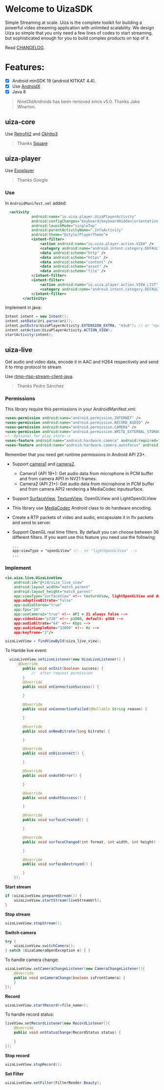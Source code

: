 # Welcome to UizaSDK

Simple Streaming at scale.
Uiza is the complete toolkit for building a powerful video streaming application with unlimited scalability. We design Uiza so simple that you only need a few lines of codes to start streaming, but sophisticated enough for you to build complex products on top of it.

Read [CHANGELOG](https://github.com/uizaio/uiza-sdk-player/blob/dev/CHANGELOG.md).

# Features:

- [x] Android minSDK 19 (android KITKAT 4.4).
- [x] Use [AndroidX](https://developer.android.com/jetpack/androidx?gclid=Cj0KCQiAt_PuBRDcARIsAMNlBdq2Il2bTw2XtIrq_PWMWQY7SA3WQdaGTqod6HUvGE_eTJ0RiBVMnC4aAhFWEALw_wcB)
- [x] Java 8

> NineOldAndroids has been removed since v5.0. Thanks Jake Wharton.

## uiza-core

Use [Retrofit2](https://square.github.io/retrofit/) and [Okhttp3](https://square.github.io/okhttp/)
> Thanks [Square](https://github.com/square)

## uiza-player

Use [Exoplayer](https://github.com/google/ExoPlayer)

> Thanks Google

### Use

In `AndroidManifest.xml` added:

```xml
  <activity
            android:name="io.uiza.player.UizaPlayerActivity"
            android:configChanges="keyboard|keyboardHidden|orientation|screenSize|screenLayout|smallestScreenSize|uiMode"
            android:launchMode="singleTop"
            android:parentActivityName=".InfoActivity"
            android:theme="@style/PlayerTheme">
            <intent-filter>
                <action android:name="io.uiza.player.action.VIEW" />
                <category android:name="android.intent.category.DEFAULT" />
                <data android:scheme="http" />
                <data android:scheme="https" />
                <data android:scheme="content" />
                <data android:scheme="asset" />
                <data android:scheme="file" />
            </intent-filter>
            <intent-filter>
                <action android:name="io.uiza.player.action.VIEW_LIST" />
                <category android:name="android.intent.category.DEFAULT" />
            </intent-filter>
        </activity>
```

Implement in java:

```java
Intent intent = new Intent();
intent.setData(Uri.parse(uri));
intent.putExtra(UizaPlayerActivity.EXTENSION_EXTRA, "m3u8"); // or "mpd"
intent.setAction(UizaPlayerActivity.ACTION_VIEW);
startActivity(intent);
```


## uiza-live

Get audio and video data, encode it in AAC and H264 respectively and send it to rtmp protocol to stream

Use [rtmp-rtsp-stream-client-java](https://github.com/pedroSG94/rtmp-rtsp-stream-client-java).
> Thanks Pedro Sánchez

### Permissions

This library require this permissions in your AndroidManifest.xml:

```xml
<uses-permission android:name="android.permission.INTERNET" />
<uses-permission android:name="android.permission.RECORD_AUDIO" />
<uses-permission android:name="android.permission.CAMERA" /> 
<uses-permission android:name="android.permission.WRITE_EXTERNAL_STORAGE" /> <!-- for record -->
<!--Optional for play store-->
<uses-feature android:name="android.hardware.camera" android:required="false" />
<uses-feature android:name="android.hardware.camera.autofocus" android:required="false" />
```
Remember that you need get runtime permissions in Android API 23+.

- Support [camera1](https://developer.android.com/reference/android/hardware/Camera.html) and [camera2](https://developer.android.com/reference/android/hardware/camera2/package-summary.html).
	- Camera1 (API 19+): Get audio data from microphone in PCM buffer and from camera API1 in NV21 frames.
	- Camera2 (API 21+): Get audio data from microphone in PCM buffer and from camera API2 rendering a MediaCodec inputsurface.
- Support [SurfaceView](https://developer.android.com/reference/android/view/SurfaceView), [TextureView](https://developer.android.com/reference/android/view/TextureView), OpenGLView and LightOpenGLView
- This library use [MediaCodec](https://developer.android.com/reference/android/media/MediaCodec.html) Android class to do hardware encoding.
- Create a RTP packets of video and audio, encapsulate it in flv packets and send to server.
- Support OpenGL real time filters. By default you can choose between 36 different filters. If you want use this feature you need use the following:

	```xml
	...
	app:viewType = "openGLView" <!-- or "lightOpenGLView" -->
	...
	```

### Implement

```xml
<io.uiza.live.UizaLiveView
    android:id="@+id/uiza_live_view"
    android:layout_width="match_parent"
    android:layout_height="match_parent"
    app:viewType="surfaceView" <!-- textureView, lightOpenGLView and default openGLView -->
    app:adaptiveBitrate="false"
    app:audioStereo="true"
    app:fps="24"
    app:useCamera2="true" <!-- API < 21 always false -->
    app:videoSize="p720" <!-- p1080, default: p360 -->
    app:audioBitrate="64" <!-- Kbps -->
    app:audioSampleRate="32000" <!-- Hz -->
    app:keyframe="2"/>       
```

```java
uizaLiveView = findViewById(uiza_live_view);
```
To Hanlde live event:

```java
  uizaLiveView.setLiveListener(new UizaLiveListener() {
	  @Override
	    public void onInit(boolean success) {
			//  after request permission
	    }
        @Override
        public void onConnectionSuccess() {
            
        }

        @Override
        public void onConnectionFailed(@Nullable String reason) {

        }

        @Override
        public void onNewBitrate(long bitrate) {

        }

        @Override
        public void onDisconnect() {

        }

        @Override
        public void onAuthError() {

        }

        @Override
        public void onAuthSuccess() {

        }

        @Override
        public void surfaceCreated() {

        }

        @Override
        public void surfaceChanged(int format, int width, int height) {

        }

        @Override
        public void surfaceDestroyed() {

        }
    });
```

__Start stream__

```java
if (uizaLiveView.prepareStream()) {
	uizaLiveView.startStream(liveStreamUrl);
}
```

__Stop stream__

```java
uizaLiveView.stopStream();
```

__Switch camera__


```java
try {
    uizaLiveView.switchCamera();
} catch (UizaCameraOpenException e) { }
```
To handle camera change:

```java
uizaLiveView.setCameraChangeListener(new CameraChangeListener(){
	@Override
    public void onCameraChange(boolean isFrontCamera) {
    }
});
```

__Record__

```java
uizaLiveView.startRecord(<file_name>);
```

To handle record status:

```java
liveView.setRecordListener(new RecordListener(){
	@Override
    public void onStatusChange(RecordStatus status) {
    
    }
});
```

__Stop record__

```java
uizaLiveView.stopRecord();
```

__Set Filter__

```java
uizaLiveView.setFilter(FilterRender.Beauty);
```